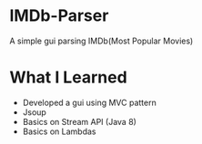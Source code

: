 # IMDb-Parser

A simple gui parsing IMDb(Most Popular Movies)

# What I Learned

* Developed a gui using MVC pattern
* Jsoup
* Basics on Stream API (Java 8)
* Basics on Lambdas
